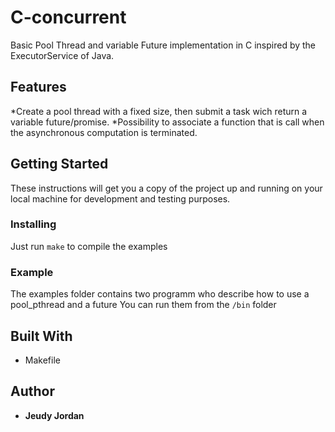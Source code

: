 # C-concurrent

Basic Pool Thread and variable Future implementation in C inspired by the ExecutorService of Java.

## Features

*Create a pool thread with a fixed size, then submit a task wich return a variable future/promise.
*Possibility to associate a function that is call when the asynchronous computation is terminated.   

## Getting Started

These instructions will get you a copy of the project up and running on your local machine for development and testing purposes.

### Installing

Just run ```make``` to compile the examples

### Example

The examples folder contains two programm who describe how to use a pool_pthread and a future
You can run them from the ```/bin``` folder

## Built With
* Makefile

## Author

* **Jeudy Jordan**
